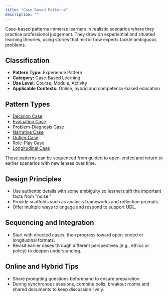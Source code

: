 ```yaml
---
title: "Case-Based Patterns"
description: ""
---
```


Case-based patterns immerse learners in realistic scenarios where they practice professional judgement. They draw on experiential and situated learning theories, using stories that mirror how experts tackle ambiguous problems.

## Classification

- **Pattern Type:** Experience Pattern
- **Category:** Case-Based Learning
- **Use Level:** Course, Module, Activity
- **Applicable Contexts:** Online, hybrid and competency-based education

## Pattern Types

- [Decision Case](decision_case.md)
- [Evaluation Case](evaluation_case.md)
- [Problem-Diagnosis Case](problem_diagnosis_case.md)
- [Narrative Case](narrative_case.md)
- [Outlier Case](outlier_case.md)
- [Role-Play Case](role_play_case.md)
- [Longitudinal Case](longitudinal_case.md)

These patterns can be sequenced from guided to open-ended and return to earlier scenarios with new lenses over time.

## Design Principles
- Use authentic details with some ambiguity so learners sift the important facts from "noise."
- Provide scaffolds such as analysis frameworks and reflection prompts.
- Offer multiple ways to engage and respond to support UDL.

## Sequencing and Integration
- Start with directed cases, then progress toward open-ended or longitudinal formats.
- Revisit earlier cases through different perspectives (e.g., ethics or policy) to deepen understanding.

## Online and Hybrid Tips
- Share prompting questions beforehand to ensure preparation.
- During synchronous sessions, combine polls, breakout rooms and shared documents to keep discussion lively.
